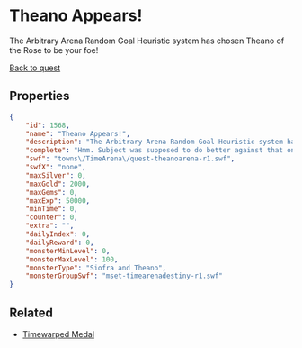# Theano Appears!

The Arbitrary Arena Random Goal Heuristic system has chosen Theano of the Rose to be your foe!

[Back to quest](../quests.md)

## Properties

```json
{
    "id": 1568,
    "name": "Theano Appears!",
    "description": "The Arbitrary Arena Random Goal Heuristic system has chosen Theano of the Rose to be your foe!",
    "complete": "Hmm. Subject was supposed to do better against that one. Peculiar.",
    "swf": "towns\/TimeArena\/quest-theanoarena-r1.swf",
    "swfX": "none",
    "maxSilver": 0,
    "maxGold": 2000,
    "maxGems": 0,
    "maxExp": 50000,
    "minTime": 0,
    "counter": 0,
    "extra": "",
    "dailyIndex": 0,
    "dailyReward": 0,
    "monsterMinLevel": 0,
    "monsterMaxLevel": 100,
    "monsterType": "Siofra and Theano",
    "monsterGroupSwf": "mset-timearenadestiny-r1.swf"
}
```

## Related

- [Timewarped Medal](../items/18514-timewarped-medal.md)

